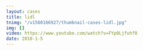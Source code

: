 ```yaml
---
layout: cases
title: lidl
tnimg: "/v1560166927/thumbnail-cases-lidl.jpg"
img: []
video: https://www.youtube.com/watch?v=FYp0Ljfuhf0
date: 2010-1-5
---
```


